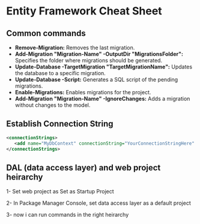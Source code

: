 # Entity Framework Cheat Sheet
 

## Common commands
- **Remove-Migration:** Removes the last migration.
- **Add-Migration "Migration-Name" -OutputDir "MigrationsFolder":** Specifies the folder where migrations should be generated.
- **Update-Database -TargetMigration "TargetMigrationName":** Updates the database to a specific migration.
- **Update-Database -Script:** Generates a SQL script of the pending migrations.
- **Enable-Migrations:** Enables migrations for the project.
- **Add-Migration "Migration-Name" -IgnoreChanges:** Adds a migration without changes to the model.


## Establish Connection String
```xml
<connectionStrings>
   <add name="MyDbContext" connectionString="YourConnectionStringHere" providerName="System.Data.SqlClient" />
</connectionStrings>
```


## DAL (data access layer) and web project heirarchy
1-  Set web project as Set as Startup Project

2- In Package Manager Console, set data access layer as a default project

3- now i can run commands in the right heirarchy